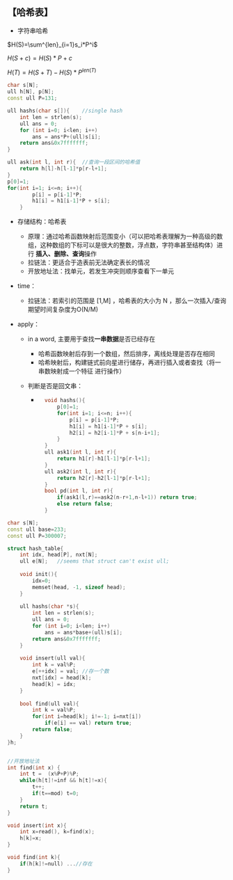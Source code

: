 ## 【哈希表】

- 字符串哈希

$H(S)=\sum^{len}_{i=1}s_i*P^i$

$H(S+c)=H(S)*P+c$

$H(T)=H(S+T)-H(S)*P^{len(T)}$

```c++
char s[N];
ull h[N], p[N];
const ull P=131;

ull hashs(char s[]){	//single hash
    int len = strlen(s);
    ull ans = 0;
    for (int i=0; i<len; i++)
        ans = ans*P+(ull)s[i];
    return ans&0x7fffffff;
}

ull ask(int l, int r){	//查询一段区间的哈希值
	return h[l]-h[l-1]*p[r-l+1];
}
p[0]=1;
for(int i=1; i<=n; i++){
    	p[i] = p[i-1]*P;            
    	h1[i] = h1[i-1]*P + s[i];
	}
```

- 存储结构：哈希表

    - 原理：通过哈希函数映射后范围变小（可以把哈希表理解为一种高级的数组，这种数组的下标可以是很大的整数，浮点数，字符串甚至结构体）进行 **插入、删除、查询**操作
    - 拉链法：更适合于造表前无法确定表长的情况
    - 开放地址法：找单元，若发生冲突则顺序查看下一单元

- time：

    - 拉链法：若索引的范围是 [1,M] ，哈希表的大小为 N ，那么一次插入/查询期望时间复杂度为O(N/M)

- apply：

    - in a word, 主要用于查找**一串数据**是否已经存在

        - 哈希函数映射后存到一个数组，然后排序，离线处理是否存在相同
        - 哈希映射后，构建链式前向星进行储存，再进行插入或者查找（将一串数映射成一个特征 进行操作）

    - 判断是否是回文串：

        - ```cpp
            void hashs(){
            	p[0]=1;
            	for(int i=1; i<=n; i++){
                	p[i] = p[i-1]*P;            
                	h1[i] = h1[i-1]*P + s[i];
            		h2[i] = h2[i-1]*P + s[n-i+1]; 
            	}
            }
            ull ask1(int l, int r){
            	return h1[r]-h1[l-1]*p[r-l+1];
            }
            ull ask2(int l, int r){
            	return h2[r]-h2[l-1]*p[r-l+1];
            }
            bool pd(int l, int r){
                if(ask1(l,r)==ask2(n-r+1,n-l+1)) return true;
                else return false;
            }
            ```

```c++
char s[N];
const ull base=233;
const ull P=300007;

struct hash_table{	
	int idx, head[P], nxt[N];
	ull e[N];	//seems that struct can't exist ull;
	
	void init(){
		idx=0;
		memset(head, -1, sizeof head);
	}
    
	ull hashs(char *s){
    	int len = strlen(s);
    	ull ans = 0;
    	for (int i=0; i<len; i++)
        	ans = ans*base+(ull)s[i];
    	return ans&0x7fffffff;
	}
	
	void insert(ull val){
    	int k = val%P;
    	e[++idx] = val; //存一个数
    	nxt[idx] = head[k];
    	head[k] = idx;
	}
    
	bool find(ull val){
    	int k = val%P;
    	for(int i=head[k]; i!=-1; i=nxt[i])
        	if(e[i] == val) return true;
    	return false;
	}
}h;


//开放地址法
int find(int x) {
    int t =  (x%P+P)%P;
    while(h[t]!=inf && h[t]!=x){
        t++;
        if(t==mod) t=0;
    }
    return t;
}

void insert(int x){
    int x=read(), k=find(x);
    h[k]=x;
}

void find(int k){
    if(h[k]!=null) ...//存在
}
```

